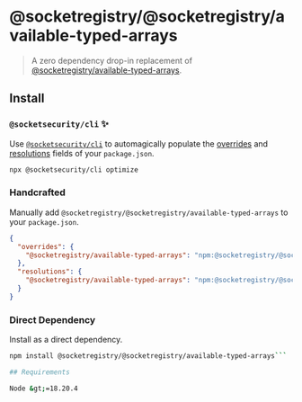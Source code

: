 # @socketregistry/@socketregistry/available-typed-arrays

> A zero dependency drop-in replacement of
> [@socketregistry/available-typed-arrays](https://www.npmjs.com/package/@socketregistry/available-typed-arrays).

## Install

### `@socketsecurity/cli` :sparkles:

Use [`@socketsecurity/cli`](https://www.npmjs.com/package/@socketsecurity/cli)
to automagically populate the
[overrides](https://docs.npmjs.com/cli/v9/configuring-npm/package-json#overrides)
and [resolutions](https://yarnpkg.com/configuration/manifest#resolutions) fields
of your `package.json`.

```sh
npx @socketsecurity/cli optimize
```

### Handcrafted

Manually add `@socketregistry/@socketregistry/available-typed-arrays` to your
`package.json`.

```json
{
  "overrides": {
    "@socketregistry/available-typed-arrays": "npm:@socketregistry/@socketregistry/available-typed-arrays@^1"
  },
  "resolutions": {
    "@socketregistry/available-typed-arrays": "npm:@socketregistry/@socketregistry/available-typed-arrays@^1"
  }
}
```

### Direct Dependency

Install as a direct dependency.

````sh
npm install @socketregistry/@socketregistry/available-typed-arrays```

## Requirements

Node &gt;=18.20.4
````
